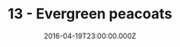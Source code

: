 ---
title: "13 - Evergreen peacoats"
date: "2016-04-19T23:00:00.000Z"
type: podcast
tags:
  - podcast
audioUrl: "https://episodes.hunchpig.audio/0013.mp3"
summary: |
  Ian and Matt chat for quite a while. Sorry / you're welcome.  Contact us at http://twitter.com/hunchpig for sponsorship opportunities. Our next sponsorship is available for $1!
---